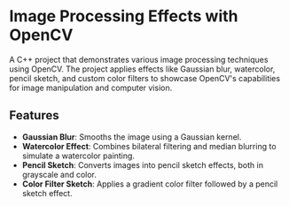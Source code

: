 # Image Processing Effects with OpenCV

A C++ project that demonstrates various image processing techniques using OpenCV. The project applies effects like Gaussian blur, watercolor, pencil sketch, and custom color filters to showcase OpenCV's capabilities for image manipulation and computer vision.

## Features
- **Gaussian Blur**: Smooths the image using a Gaussian kernel.
- **Watercolor Effect**: Combines bilateral filtering and median blurring to simulate a watercolor painting.
- **Pencil Sketch**: Converts images into pencil sketch effects, both in grayscale and color.
- **Color Filter Sketch**: Applies a gradient color filter followed by a pencil sketch effect.



